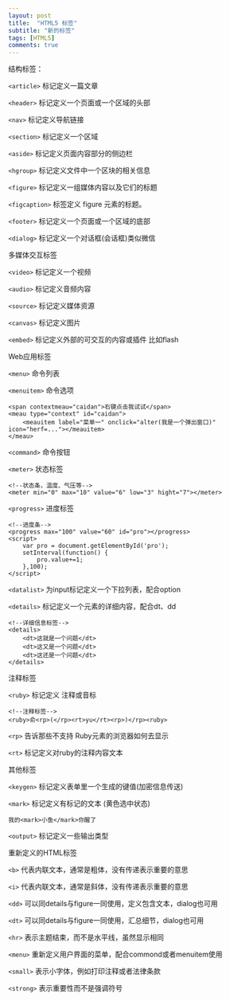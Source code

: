 ```yaml
---
layout: post
title:  "HTML5 标签"
subtitle: "新的标签"
tags: [HTML5]
comments: true
---
```

结构标签：

`<article>` 标记定义一篇文章

`<header>` 标记定义一个页面或一个区域的头部

`<nav>` 标记定义导航链接

`<section>` 标记定义一个区域

`<aside>` 标记定义页面内容部分的侧边栏

`<hgroup>` 标记定义文件中一个区块的相关信息

`<figure>` 标记定义一组媒体内容以及它们的标题  

`<figcaption>` 标签定义 figure 元素的标题。

`<footer>` 标记定义一个页面或一个区域的底部

`<dialog>` 标记定义一个对话框(会话框)类似微信

多媒体交互标签

`<video>` 标记定义一个视频

`<audio>` 标记定义音频内容

`<source>` 标记定义媒体资源

`<canvas>` 标记定义图片

`<embed>` 标记定义外部的可交互的内容或插件 比如flash

Web应用标签

`<menu>` 命令列表

`<menuitem>` 命令选项

```
<span contextmeau="caidan">右键点击我试试</span>
<meau type="context" id="caidan">
    <meauitem label="菜单一" onclick="alter(我是一个弹出窗口)" 	icon="herf=..."></meauitem>
</meau>
```

`<command>` 命令按钮

`<meter>` 状态标签

```
<!--状态条，温度、气压等-->
<meter min="0" max="10" value="6" low="3" hight="7"></meter>
```

`<progress>` 进度标签

```	
<!--进度条-->
<progress max="100" value="60" id="pro"></progress>
<script>
    var pro = document.getElementById('pro');
    setInterval(function() {
        pro.value+=1;
    },100);
</script>
```

`<datalist>` 为input标记定义一个下拉列表，配合option

`<details>` 标记定义一个元素的详细内容，配合dt、dd
```	
<!--详细信息标签-->
<details>
    <dt>这就是一个问题</dt>
    <dt>这又是一个问题</dt>
    <dt>这还是一个问题</dt>
</details>
```

注释标签

`<ruby>` 标记定义 注释或音标

```
<!--注释标签-->
<ruby>俞<rp>(</rp><rt>yu</rt><rp>)</rp><ruby>
```

`<rp>` 告诉那些不支持 Ruby元素的浏览器如何去显示

`<rt>` 标记定义对ruby的注释内容文本

其他标签

`<keygen>` 标记定义表单里一个生成的键值(加密信息传送)

`<mark>` 标记定义有标记的文本 (黄色选中状态)

```
我的<mark>小鱼</mark>你醒了
```

`<output>` 标记定义一些输出类型

重新定义的HTML标签

`<b>`  代表内联文本，通常是粗体，没有传递表示重要的意思

`<i>`  代表内联文本，通常是斜体，没有传递表示重要的意思

`<dd>` 可以同details与figure一同使用，定义包含文本，dialog也可用

`<dt>` 可以同details与figure一同使用，汇总细节，dialog也可用

`<hr>` 表示主题结束，而不是水平线，虽然显示相同

`<menu>` 重新定义用户界面的菜单，配合commond或者menuitem使用

`<small>` 表示小字体，例如打印注释或者法律条款

`<strong>` 表示重要性而不是强调符号
